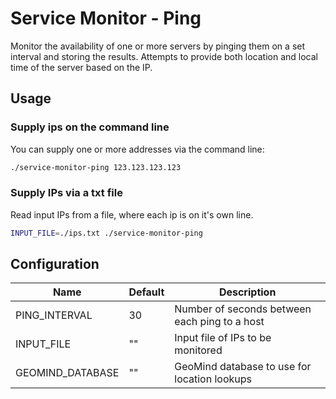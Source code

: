 #  Service Monitor - Ping

Monitor the availability of one or more servers by pinging them on a set interval and storing the results.
Attempts to provide both location and local time of the server based on the IP.

## Usage

### Supply ips on the command line
You can supply one or more addresses via the command line:
```bash
./service-monitor-ping 123.123.123.123
```

### Supply IPs via a txt file
Read input IPs from a file, where each ip is on it's own line.
```bash
INPUT_FILE=./ips.txt ./service-monitor-ping
```

## Configuration
|Name|Default|Description|
|---|---|---|
|PING_INTERVAL|30|Number of seconds between each ping to a host|
|INPUT_FILE|""|Input file of IPs to be monitored|
|GEOMIND_DATABASE|""|GeoMind database to use for location lookups|
